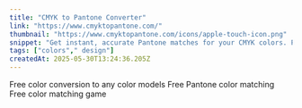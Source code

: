 ```yaml
---
title: "CMYK to Pantone Converter"
link: "https://www.cmyktopantone.com/"
thumbnail: "https://www.cmyktopantone.com/icons/apple-touch-icon.png"
snippet: "Get instant, accurate Pantone matches for your CMYK colors. Perfect for designers, printers & creative professionals who need reliable color conversions."
tags: ["colors"," design"]
createdAt: 2025-05-30T13:24:36.205Z
---
```

Free color conversion to any color models
Free Pantone color matching
Free color matching game
